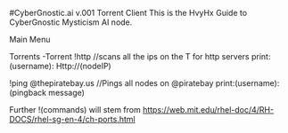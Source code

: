 #CyberGnostic.ai v.001
Torrent Client
This is the HvyHx Guide to CyberGnostic Mysticism AI node.

Main Menu

Torrents 
-Torrent 
 !http
 //scans all the ips on the T for http servers
 print: (username): Http://(nodeIP)

 !ping @thepiratebay.us
 //Pings all nodes on @piratebay
 print:(username): (pingback message)

Further !(commands) will stem from https://web.mit.edu/rhel-doc/4/RH-DOCS/rhel-sg-en-4/ch-ports.html

